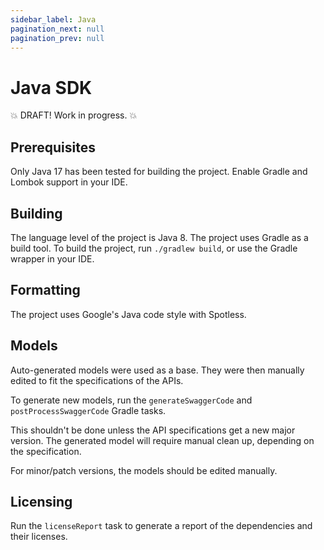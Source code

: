 ```yaml
---
sidebar_label: Java
pagination_next: null
pagination_prev: null
---
```


# Java SDK

💥 DRAFT! Work in progress. 💥

## Prerequisites

Only Java 17 has been tested for building the project.
Enable Gradle and Lombok support in your IDE.

## Building

The language level of the project is Java 8. The project uses Gradle as a build tool.
To build the project, run `./gradlew build`, or use the Gradle wrapper in your IDE.

## Formatting

The project uses Google's Java code style with Spotless.

## Models

Auto-generated models were used as a base. They were then manually edited to fit the specifications of the APIs.

To generate new models, run the `generateSwaggerCode` and `postProcessSwaggerCode` Gradle tasks.

This shouldn't be done unless the API specifications get a new major version. The generated model will require manual clean up, depending on the specification.

For minor/patch versions, the models should be edited manually.

## Licensing

Run the `licenseReport` task to generate a report of the dependencies and their licenses.
